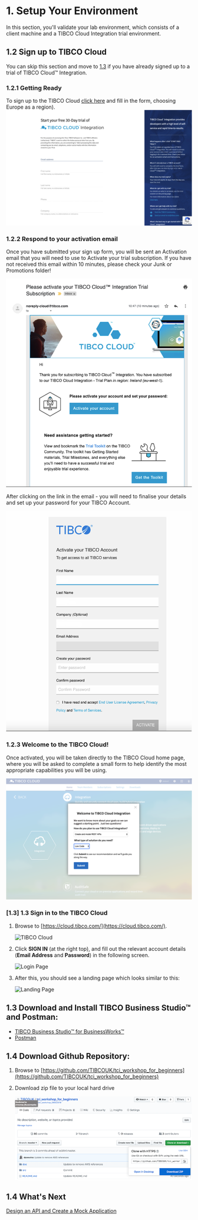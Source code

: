 # 1. Setup Your Environment #

In this section, you'll validate your lab environment, which consists of a client machine and a TIBCO Cloud Integration trial environment.

## 1.2 Sign up to TIBCO Cloud ##
You can skip this section and move to [1.3](#1.3) if you have already signed up to a trial of TIBCO Cloud™ Integration.

### 1.2.1 Getting Ready ###

To sign up to the TIBCO Cloud [click here](https://account.cloud.tibco.com/signup/tci) and fill in the form, choosing Europe as a region). ![SignUpPage](images/SignUpPage.png)

### 1.2.2 Respond to your activation email

Once you have submitted your sign up form, you will be sent an Activation email that you will need to use to Activate your trial subscription. If you have not received this email within 10 minutes, please check your Junk or Promotions folder!

![ActivationEmail](images/ActivationEmail.png)

After clicking on the link in the email - you will need to finalise your details and set up your password for your TIBCO Account.

![ActivateAccount](images/ActivateTIBCOAccount.png)

### 1.2.3 Welcome to the TIBCO Cloud!

Once activated, you will be taken directly to the TIBCO Cloud home page, where you will be asked to complete a small form to help identify the most appropriate capabilities you will be using.

![CloudIntegrationWelcome](images/CloudIntegrationWelcome.png)

### [1.3] 1.3 Sign in to the TIBCO Cloud ###

1. Browse to [https://cloud.tibco.com/](https://cloud.tibco.com/).

    ![TIBCO Cloud](images/tibco_cloud.jpg)
2. Click **SIGN IN** (at the right top), and fill out the relevant account details (**Email Address** and **Password**) in the following screen.

    ![Login Page](images/login.jpg)
3. After this, you should see a landing page which looks similar to this:

    ![Landing Page](images/landing.jpg)

## 1.3 Download and Install TIBCO Business Studio™ and Postman:

* [TIBCO Business Studio™ for BusinessWorks™](https://eu.integration.cloud.tibco.com/download)
* [Postman](https://www.getpostman.com/downloads/)

## 1.4 Download Github Repository:

1. Browse to [https://github.com/TIBCOUK/tci_workshop_for_beginners](https://github.com/TIBCOUK/tci_workshop_for_beginners)

2. Download zip file to your local hard drive

    ![Github Download](images/download_repo.png)
    
## 1.4 What's Next ##

[Design an API and Create a Mock Application](001.md)
